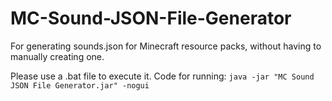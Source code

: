 # MC-Sound-JSON-File-Generator
For generating sounds.json for Minecraft resource packs, without having to manually creating one.

Please use a .bat file to execute it.
Code for running:
`java -jar "MC Sound JSON File Generator.jar" -nogui`
